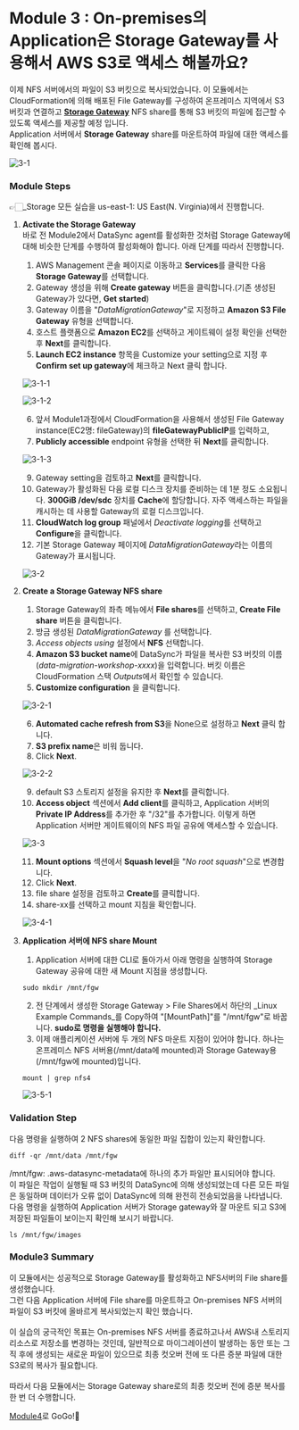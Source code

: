 # Module 3 : On-premises의 Application은 Storage Gateway를 사용해서 AWS S3로 액세스 해볼까요?

이제 NFS 서버에서의 파일이 S3 버킷으로 복사되었습니다. 이 모듈에서는 CloudFormation에 의해 배포된 File Gateway를 구성하여 온프레미스 지역에서 S3 버킷과 연결하고 [**Storage Gateway**](https://aws.amazon.com/ko/storagegateway/) NFS share를 통해 S3 버킷의 파일에 접근할 수 있도록 액세스를 제공할 예정 입니다.\
Application 서버에서 **Storage Gateway** share를 마운트하여 파일에 대한 액세스를 확인해 봅시다.

![3-1](<../images/4-1 (4).png>)

### Module Steps

👉🏻_Storage 모든 실습을 us-east-1: US East(N. Virginia)에서 진행합니다.

1.  **Activate the Storage Gateway**\
    바로 전 Module2에서 DataSync agent를 활성화한 것처럼 Storage Gateway에 대해 비슷한 단계를 수행하여 활성화해야 합니다. 아래 단계를 따라서 진행합니다.

    1. AWS Management 콘솔 페이지로 이동하고 **Services**를 클릭한 다음 **Storage Gateway**를 선택합니다.
    2. Gateway 생성을 위해 **Create gateway** 버튼을 클릭합니다.(기존 생성된 Gateway가 있다면, **Get started**)
    3. Gateway 이름을 "*DataMigrationGateway*"로 지정하고 **Amazon S3 File Gateway** 유형을 선택합니다.
    4. 호스트 플랫폼으로 **Amazon EC2**를 선택하고 게이트웨이 설정 확인을 선택한 후 **Next**를 클릭합니다.
    5. **Launch EC2 instance** 항목을 Customize your setting으로 지정 후 **Confirm set up gateway**에 체크하고 Next 클릭 합니다.

    ![3-1-1](../images/3-1-1.png)

    ![3-1-2](../images/3-1-2.png)

    6. 앞서 Module1과정에서 CloudFormation을 사용해서 생성된 File Gateway instance(EC2명: fileGateway)의 **fileGatewayPublicIP**를 입력하고,
    7. **Publicly accessible** endpoint 유형을 선택한 뒤 **Next**를 클릭합니다.

    ![3-1-3](../images/3-1-3.png)

    9. Gateway setting을 검토하고 **Next**를 클릭합니다.
    10. Gateway가 활성화된 다음 로컬 디스크 장치를 준비하는 데 1분 정도 소요됩니다. **300GiB /dev/sdc** 장치를 **Cache**에 할당합니다. 자주 액세스하는 파일을 캐시하는 데 사용할 Gateway의 로컬 디스크입니다.
    11. **CloudWatch log group** 패널에서 *Deactivate logging*를 선택하고 **Configure**을 클릭합니다.
    12. 기본 Storage Gateway 페이지에 *DataMigrationGateway*라는 이름의 Gateway가 표시됩니다.

    ![3-2](../images/3-2.png)
2.  **Create a Storage Gateway NFS share**

    1. Storage Gateway의 좌측 메뉴에서 **File shares**를 선택하고, **Create File share** 버튼을 클릭합니다.
    2. 방금 생성된 *DataMigrationGateway* 를 선택합니다.
    3. *Access objects using* 설정에서 **NFS** 선택합니다.
    4. **Amazon S3 bucket name**에 DataSync가 파일을 복사한 S3 버킷의 이름(*data-migration-workshop-xxxx*)을 입력합니다. 버킷 이름은 CloudFormation 스택 *Outputs*에서 확인할 수 있습니다.
    5. **Customize configuration** 을 클릭합니다.

    ![3-2-1](../images/3-2-1.png)

    6. **Automated cache refresh from S3**을 None으로 설정하고 **Next** 클릭 합니다.
    7. **S3 prefix name**은 비워 둡니다.
    8. Click **Next**.

    ![3-2-2](../images/3-2-3.png)

    9. default S3 스토리지 설정을 유지한 후 **Next**를 클릭합니다.
    10. **Access object** 섹션에서 **Add client**를 클릭하고, Application 서버의 **Private IP Address**를 추가한 후 "/32"를 추가합니다. 이렇게 하면 Application 서버만 게이트웨이의 NFS 파일 공유에 액세스할 수 있습니다.

    ![3-3](../images/3-3.png)

    11. **Mount options** 섹션에서 **Squash level**을 "_No root squash_"으로 변경합니다.
    12. Click **Next**.
    13. file share 설정을 검토하고 **Create**를 클릭합니다.
    14. share-xx를 선택하고 mount 지침을 확인합니다.

    ![3-4-1](../images/3-4-1.png)
3.  **Application 서버에 NFS share Mount**

    1. Application 서버에 대한 CLI로 돌아가서 아래 명령을 실행하여 Storage Gateway 공유에 대한 새 Mount 지점을 생성합니다.

    ```
    sudo mkdir /mnt/fgw
    ```

    2. 전 단계에서 생성한 Storage Gateway > File Shares에서 하단의 _Linux Example Commands_를 Copy하여 "\[MountPath]"를 "/mnt/fgw"로 바꿉니다. **sudo로 명령을 실행해야 합니다.**
    3. 이제 애플리케이션 서버에 두 개의 NFS 마운트 지점이 있어야 합니다. 하나는 온프레미스 NFS 서버용(/mnt/data에 mounted)과 Storage Gateway용(/mnt/fgw에 mounted)입니다.

    ```
    mount | grep nfs4
    ```

    ![3-5-1](../images/3-5-1.png)

### Validation Step

다음 명령을 실행하여 2 NFS shares에 동일한 파일 집합이 있는지 확인합니다.

```
diff -qr /mnt/data /mnt/fgw
```

/mnt/fgw: .aws-datasync-metadata에 하나의 추가 파일만 표시되어야 합니다.\
이 파일은 작업이 실행될 때 S3 버킷의 DataSync에 의해 생성되었는데 다른 모든 파일은 동일하며 데이터가 오류 없이 DataSync에 의해 완전히 전송되었음을 나타냅니다.\
다음 명령을 실행하여 Application 서버가 Storage gateway와 잘 마운트 되고 S3에 저장된 파일들이 보이는지 확인해 보시기 바랍니다.

```
ls /mnt/fgw/images
```

### Module3 Summary

이 모듈에서는 성공적으로 Storage Gateway를 활성화하고 NFS서버의 File share를 생성했습니다.\
그런 다음 Application 서버에 File share를 마운트하고 On-premises NFS 서버의 파일이 S3 버킷에 올바르게 복사되었는지 확인 했습니다.\
\
이 실습의 궁극적인 목표는 On-premises NFS 서버를 종료하고나서 AWS내 스토리지 리소스로 저장소를 변경하는 것인데, 일반적으로 마이그레이션이 발생하는 동안 또는 그 직 후에 생성되는 새로운 파일이 있으므로 최종 컷오버 전에 또 다른 증분 파일에 대한 S3로의 복사가 필요합니다.\
\
따라서 다음 모듈에서는 Storage Gateway share로의 최종 컷오버 전에 증분 복사를 한 번 더 수행합니다.

[Module4](module4.md)로 GoGo!👏
